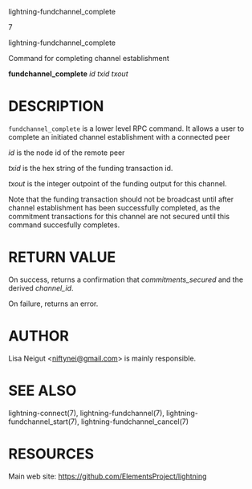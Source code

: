lightning-fundchannel\_complete

7

lightning-fundchannel\_complete

Command for completing channel establishment

**fundchannel\_complete** *id* *txid* *txout*

DESCRIPTION
===========

`fundchannel_complete` is a lower level RPC command. It allows a user to
complete an initiated channel establishment with a connected peer

*id* is the node id of the remote peer

*txid* is the hex string of the funding transaction id.

*txout* is the integer outpoint of the funding output for this channel.

Note that the funding transaction should not be broadcast until after
channel establishment has been successfully completed, as the commitment
transactions for this channel are not secured until this command
succesfully completes.

RETURN VALUE
============

On success, returns a confirmation that *commitments\_secured* and the
derived *channel\_id*.

On failure, returns an error.

AUTHOR
======

Lisa Neigut &lt;<niftynei@gmail.com>&gt; is mainly responsible.

SEE ALSO
========

lightning-connect(7), lightning-fundchannel(7),
lightning-fundchannel\_start(7), lightning-fundchannel\_cancel(7)

RESOURCES
=========

Main web site: <https://github.com/ElementsProject/lightning>
